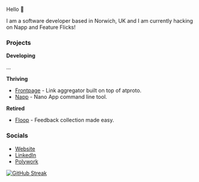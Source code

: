 Hello 👋

I am a software developer based in Norwich, UK and I am currently hacking on Napp and Feature Flicks!

### Projects

**Developing**

...

**Thriving**

* [Frontpage](https://frontpage.fyi) - Link aggregator built on top of atproto.
* [Napp](https://github.com/damiensedgwick/napp) - Nano App command line tool.

**Retired**

* [Floop](https://github.com/damiensedgwick/floop) - Feedback collection made easy.

### Socials

* [Website](https://www.damiensedgwick.com)
* [LinkedIn](https://www.twitter.com/damiensedgwick)
* [Polywork](https://www.polywork.com/dks)

[![GitHub Streak](https://streak-stats.demolab.com?user=damiensedgwick&card_width=450)](https://git.io/streak-stats)
